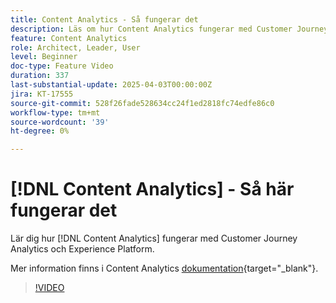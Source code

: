 ```yaml
---
title: Content Analytics - Så fungerar det
description: Läs om hur Content Analytics fungerar med Customer Journey Analytics och Experience Platform.
feature: Content Analytics
role: Architect, Leader, User
level: Beginner
doc-type: Feature Video
duration: 337
last-substantial-update: 2025-04-03T00:00:00Z
jira: KT-17555
source-git-commit: 528f26fade528634cc24f1ed2818fc74edfe86c0
workflow-type: tm+mt
source-wordcount: '39'
ht-degree: 0%

---
```


# [!DNL Content Analytics] - Så här fungerar det

Lär dig hur [!DNL Content Analytics] fungerar med Customer Journey Analytics och Experience Platform.

Mer information finns i Content Analytics [dokumentation](https://experienceleague.adobe.com/sv/docs/analytics-platform/using/content-analytics/content-analytics){target="_blank"}.

>[!VIDEO](https://video.tv.adobe.com/v/3457431/?learn=on&enablevpops&captions=swe)
